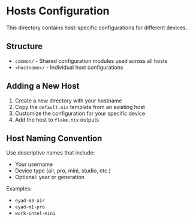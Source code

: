 # Hosts Configuration

This directory contains host-specific configurations for different devices.

## Structure

- `common/` - Shared configuration modules used across all hosts
- `<hostname>/` - Individual host configurations

## Adding a New Host

1. Create a new directory with your hostname
2. Copy the `default.nix` template from an existing host
3. Customize the configuration for your specific device
4. Add the host to `flake.nix` outputs

## Host Naming Convention

Use descriptive names that include:
- Your username
- Device type (air, pro, mini, studio, etc.)
- Optional: year or generation

Examples:
- `eyad-m3-air`
- `eyad-m1-pro`
- `work-intel-mini`
